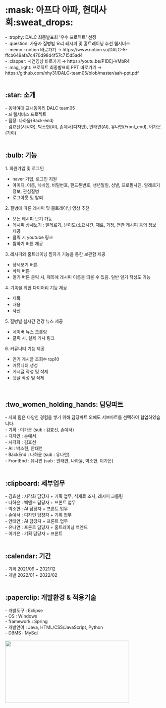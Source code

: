 <br>
<h1>:mask: 아프다 아파, 현대사회:sweat_drops:</h1>
- :trophy: DALC 최종발표회 '우수 프로젝트' 선정 <br>
- :question: 사용자 질병별 요리 레시피 및 홈트레이닝 추천 웹서비스 <br>
- :memo:: notion 바로가기 → https://www.notion.so/DALC-5-ffcb649afa7c470d98d4f57c715d5ad4 <br>
- :clapper: 시연영상 바로가기 → https://youtu.be/P1DEj-VMbR4 <br>
- :mag_right: 프로젝트 최종발표회 PPT 바로가기 → https://github.com/nhy31/DALC-team05/blob/master/aah-ppt.pdf <br>

<br>
<h2>:star: 소개</h2>
- 동덕여대 교내동아리 DALC team05 <br>
- ai 웹서비스 프로젝트 <br>
- 팀장: 나하윤(Back-end) <br>
- 김효선(시각화), 박소현(AI), 손예서(디자인), 안태연(AI), 유나연(Front_end), 이가은(기획) <br>

<br>
<h2>:bulb: 기능 </h2> 
1. 회원가입 및 로그인 
  <ul>
   <li> naver 가입, 로그인 지원</li>
   <li> 아이디, 이름, 닉네임, 비밀번호, 핸드폰번호, 생년월일, 성별, 프로필사진, 알레르기 정보, 관심질병 </li>
   <li> 로그아웃 및 탈퇴 </li>
  </ul>
2. 질병에 따른 레시피 및 홈트레이닝 영상 추천 <br> 
  <ul>
   <li> 모든 레시피 보기 가능</li>
   <li> 레시피 상세보기 : 알레르기, 난이도/소요시간, 재료, 과정, 연관 레시피 등의 정보 제공 </li>
   <li> 클릭 시 youtube 링크</li>
   <li> 찜하기 버튼 제공</li>
  </ul>
3. 레시피와 홈트레이닝 찜하기 기능을 통한 보관함 제공 <br>
  <ul>
   <li>상세보기 버튼</li>
   <li>삭제 버튼</li>
   <li>일기 버튼 클릭 시, 제목에 레시피 이름을 띄울 수 있음. 일반 일기 작성도 가능 </li>  
  </ul>
4. 기록을 위한 다이어리 기능 제공 <br> 
  <ul>
   <li>제목</li>
   <li>내용</li>
   <li>사진</li>
  </ul>
5. 질병별 실시간 건강 뉴스 제공 <br>
  <ul>
   <li>네이버 뉴스 크롤링</li>
   <li>클릭 시, 실제 기사 링크</li>
  </ul>
6. 커뮤니티 기능 제공 <br>
  <ul>
   <li>인기 게시글 조회수 top10</li>
   <li>커뮤니티 생성</li>
   <li>게시글 작성 및 삭제</li>
   <li>댓글 작성 및 삭제</li>
  </ul>

<br>
<h2>:two_women_holding_hands: 담당파트</h2>
- 저희 팀은 다양한 경험을 쌓기 위해 담당파트 외에도 서브파트를 선택하여 협업하였습니다. <br>
- 기획 : 이가은 (sub : 김효선, 손예서)<br>
- 디자인 : 손예서 <br>
- 시각화 : 김효선  <br>
- AI : 박소현, 안태연 <br>
- BackEnd : 나하윤 (sub : 유나연) <br>
- FrontEnd : 유나연 (sub : 안태연, 나하윤, 박소현, 이가은) <br> 

<br>
<h2>:clipboard: 세부업무</h2>
- 김효선 : 시각화 담당자 + 기획 업무, 식재료 조사, 레시피 크롤링  <br>
- 나하윤 : 백엔드 담당자 + 프론트 업무 <br>
- 박소현 : AI 담당자 + 프론트 업무 <br>
- 손예서 : 디자인 담장자 + 기획 업무 <br>
- 안태연 : AI 담당자 + 프론트 업무<br>
- 유나연 : 프론트 담당자 + 홈트레이닝 백엔드<br>
- 이가은 : 기획 담당자 + 프론트  <br>

<br>
<h2>:calendar: 기간</h2>
- 기획 2021/09 ~ 2021/12 <br>
- 개발 2022/01 ~ 2022/02 <br>


<br>
<h2>:paperclip: 개발환경 & 적용기술 </h2>
- 개발도구 : Eclipse <br>
- OS : Windows <br>
- framework : Spring <br>
- 개발언어 : Java, HTML/CSS/JavaScript, Python <br>
- DBMS  : MySql <br><br>
<img src="https://user-images.githubusercontent.com/59862742/156128171-ef5c4c47-0fe0-4319-af23-7d829b0e67c2.png" width="400" height="200"/>

<br>



